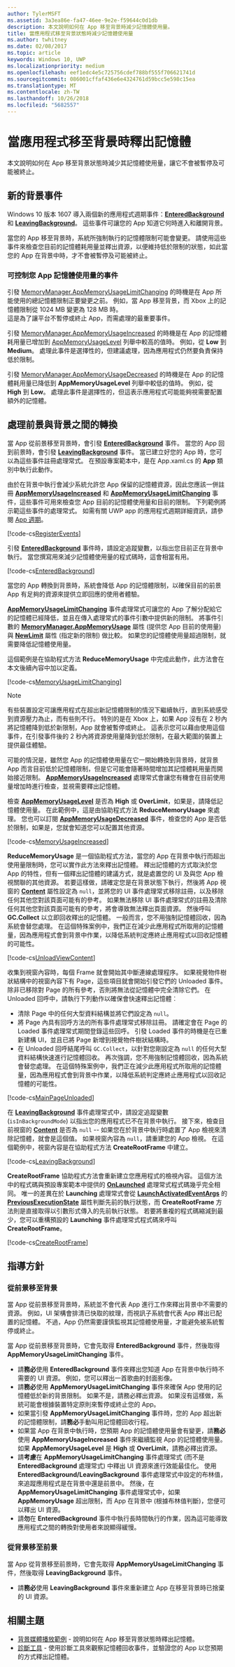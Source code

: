 ```yaml
---
author: TylerMSFT
ms.assetid: 3a3ea86e-fa47-46ee-9e2e-f59644c0d1db
description: 本文說明如何在 App 移至背景時減少記憶體使用量。
title: 當應用程式移至背景狀態時減少記憶體使用量
ms.author: twhitney
ms.date: 02/08/2017
ms.topic: article
keywords: Windows 10, UWP
ms.localizationpriority: medium
ms.openlocfilehash: eef1edc4e5c725756cdef788bf555f706621741d
ms.sourcegitcommit: 086001cffaf436e6e4324761d59bcc5e598c15ea
ms.translationtype: MT
ms.contentlocale: zh-TW
ms.lasthandoff: 10/26/2018
ms.locfileid: "5682557"
---
```

# <a name="free-memory-when-your-app-moves-to-the-background"></a>當應用程式移至背景時釋出記憶體

本文說明如何在 App 移至背景狀態時減少其記憶體使用量，讓它不會被暫停及可能被終止。

## <a name="new-background-events"></a>新的背景事件

Windows 10 版本 1607 導入兩個新的應用程式週期事件：[**EnteredBackground**](https://msdn.microsoft.com/library/windows/apps/Windows.ApplicationModel.Core.CoreApplication.EnteredBackground) 和 [**LeavingBackground**](https://msdn.microsoft.com/library/windows/apps/Windows.ApplicationModel.Core.CoreApplication.LeavingBackground)。 這些事件可讓您的 App 知道它何時進入和離開背景。

當您的 App 移至背景時，系統所強制執行的記憶體限制可能會變更。 請使用這些事件來檢查您目前的記憶體耗用量並釋出資源，以便維持低於限制的狀態，如此當您的 App 在背景中時，才不會被暫停及可能被終止。

### <a name="events-for-controlling-your-apps-memory-usage"></a>可控制您 App 記憶體使用量的事件

引發 [MemoryManager.AppMemoryUsageLimitChanging](https://msdn.microsoft.com/library/windows/apps/windows.system.memorymanager.appmemoryusagelimitchanging.aspx) 的時機是在 App 所能使用的總記憶體限制正要變更之前。 例如，當 App 移至背景，而 Xbox 上的記憶體限制從 1024 MB 變更為 128 MB 時。  
這是為了讓平台不暫停或終止 App，而需處理的最重要事件。

引發 [MemoryManager.AppMemoryUsageIncreased](https://msdn.microsoft.com/library/windows/apps/windows.system.memorymanager.appmemoryusageincreased.aspx) 的時機是在 App 的記憶體耗用量已增加到 [AppMemoryUsageLevel](https://msdn.microsoft.com/library/windows/apps/windows.system.appmemoryusagelevel.aspx) 列舉中較高的值時。 例如，從 **Low** 到 **Medium**。 處理此事件是選擇性的，但建議處理，因為應用程式仍然要負責保持低於限制。

引發 [MemoryManager.AppMemoryUsageDecreased](https://msdn.microsoft.com/library/windows/apps/windows.system.memorymanager.appmemoryusagedecreased.aspx) 的時機是在 App 的記憶體耗用量已降低到 **AppMemoryUsageLevel** 列舉中較低的值時。 例如，從 **High** 到 **Low**。 處理此事件是選擇性的，但這表示應用程式可能能夠視需要配置額外的記憶體。

## <a name="handle-the-transition-between-foreground-and-background"></a>處理前景與背景之間的轉換

當 App 從前景移至背景時，會引發 [**EnteredBackground**](https://msdn.microsoft.com/library/windows/apps/Windows.ApplicationModel.Core.CoreApplication.EnteredBackground) 事件。 當您的 App 回到前景時，會引發 [**LeavingBackground**](https://msdn.microsoft.com/library/windows/apps/Windows.ApplicationModel.Core.CoreApplication.LeavingBackground) 事件。 當已建立好您的 App 時，您可以為這些事件註冊處理常式。 在預設專案範本中，是在 App.xaml.cs 的 **App** 類別中執行此動作。

由於在背景中執行會減少系統允許您 App 保留的記憶體資源，因此您應該一併註冊 [**AppMemoryUsageIncreased**](https://msdn.microsoft.com/library/windows/apps/Windows.System.MemoryManager.AppMemoryUsageIncreased) 和 [**AppMemoryUsageLimitChanging**](https://msdn.microsoft.com/library/windows/apps/Windows.System.MemoryManager.AppMemoryUsageLimitChanging) 事件，這些事件可用來檢查您 App 目前的記憶體使用量和目前的限制。 下列範例將示範這些事件的處理常式。 如需有關 UWP app 的應用程式週期詳細資訊，請參閱 [App 週期](..//launch-resume/app-lifecycle.md)。

[!code-cs[RegisterEvents](./code/ReduceMemory/cs/App.xaml.cs#SnippetRegisterEvents)]

引發 [**EnteredBackground**](https://msdn.microsoft.com/library/windows/apps/Windows.ApplicationModel.Core.CoreApplication.EnteredBackground) 事件時，請設定追蹤變數，以指出您目前正在背景中執行。 當您撰寫用來減少記憶體使用量的程式碼時，這會相當有用。

[!code-cs[EnteredBackground](./code/ReduceMemory/cs/App.xaml.cs#SnippetEnteredBackground)]

當您的 App 轉換到背景時，系統會降低 App 的記憶體限制，以確保目前的前景 App 有足夠的資源來提供立即回應的使用者體驗。

[**AppMemoryUsageLimitChanging**](https://msdn.microsoft.com/library/windows/apps/Windows.System.MemoryManager.AppMemoryUsageLimitChanging) 事件處理常式可讓您的 App 了解分配給它的記憶體已經降低，並且在傳入處理常式的事件引數中提供新的限制。 將事件引數的 [**MemoryManager.AppMemoryUsage**](https://msdn.microsoft.com/library/windows/apps/Windows.System.MemoryManager.AppMemoryUsage) 屬性 (提供您 App 目前的使用量) 與 [**NewLimit**](https://msdn.microsoft.com/library/windows/apps/Windows.System.AppMemoryUsageLimitChangingEventArgs.NewLimit) 屬性 (指定新的限制) 做比較。 如果您的記憶體使用量超過限制，就需要降低記憶體使用量。

這個範例是在協助程式方法 **ReduceMemoryUsage** 中完成此動作，此方法會在本文後續內容中加以定義。

[!code-cs[MemoryUsageLimitChanging](./code/ReduceMemory/cs/App.xaml.cs#SnippetMemoryUsageLimitChanging)]

> [!NOTE]
> 有些裝置設定可讓應用程式在超出新記憶體限制的情況下繼續執行，直到系統感受到資源壓力為止，而有些則不行。 特別的是在 Xbox 上，如果 App 沒有在 2 秒內將記憶體降到低於新限制，App 就會被暫停或終止。 這表示您可以藉由使用這個事件，在引發事件後的 2 秒內將資源使用量降到低於限制，在最大範圍的裝置上提供最佳體驗。

可能的情況是，雖然您 App 的記憶體使用量在它一開始轉換到背景時，就背景 App 而言目前低於記憶體限制，但是它可能會隨著時間增加其記憶體耗用量而開始接近限制。 [**AppMemoryUsageIncreased**](https://msdn.microsoft.com/library/windows/apps/Windows.System.MemoryManager.AppMemoryUsageIncreased) 處理常式會讓您有機會在目前使用量增加時進行檢查，並視需要釋出記憶體。

檢查 [**AppMemoryUsageLevel**](https://msdn.microsoft.com/library/windows/apps/Windows.System.AppMemoryUsageLevel) 是否為 **High** 或 **OverLimit**，如果是，請降低記憶體使用量。 在此範例中，這是由協助程式方法 **ReduceMemoryUsage** 來處理。 您也可以訂閱 [**AppMemoryUsageDecreased**](https://msdn.microsoft.com/library/windows/apps/Windows.System.MemoryManager.AppMemoryUsageDecreased) 事件，檢查您的 App 是否低於限制，如果是，您就會知道您可以配置其他資源。

[!code-cs[MemoryUsageIncreased](./code/ReduceMemory/cs/App.xaml.cs#SnippetMemoryUsageIncreased)]

**ReduceMemoryUsage** 是一個協助程式方法，當您的 App 在背景中執行而超出使用量限制時，您可以實作此方法來釋出記憶體。 釋出記憶體的方式取決於您 App 的特性，但有一個釋出記憶體的建議方式，就是處置您的 UI 及與您 App 檢視關聯的其他資源。 若要這樣做，請確定您是在背景狀態下執行，然後將 App 視窗的 [**Content**](https://msdn.microsoft.com/library/windows/apps/Windows.UI.Xaml.Window.Content) 屬性設定為 `null`，並將您的 UI 事件處理常式移除註冊，以及移除任何其他您對該頁面可能有的參考。 如果無法移除 UI 事件處理常式的註冊及清除任何其他您對該頁面可能有的參考，將會導致無法釋出頁面資源。 然後呼叫 **GC.Collect** 以立即回收釋出的記憶體。 一般而言，您不用強制記憶體回收，因為系統會替您處理。 在這個特殊案例中，我們正在減少此應用程式所取用的記憶體量，因為應用程式會到背景中作業，以降低系統判定應終止應用程式以回收記憶體的可能性。

[!code-cs[UnloadViewContent](./code/ReduceMemory/cs/App.xaml.cs#SnippetUnloadViewContent)]

收集到視窗內容時，每個 Frame 就會開始其中斷連線處理程序。 如果視覺物件樹狀結構中的視窗內容下有 Page，這些項目就會開始引發它們的 Unloaded 事件。 除非已移除對 Page 的所有參考，否則將無法從記憶體中完全清除它們。 在 Unloaded 回呼中，請執行下列動作以確保會快速釋出記憶體︰
* 清除 Page 中的任何大型資料結構並將它們設定為 `null`。
* 將 Page 內具有回呼方法的所有事件處理常式移除註冊。 請確定會在 Page 的 Loaded 事件處理常式期間登錄這些回呼。 引發 Loaded 事件的時機是在已重新建構 UI，並且已將 Page 新增到視覺物件樹狀結構時。
* 在 Unloaded 回呼結尾呼叫 `GC.Collect`，以針對您剛設定為 `null` 的任何大型資料結構快速進行記憶體回收。 再次強調，您不用強制記憶體回收，因為系統會替您處理。 在這個特殊案例中，我們正在減少此應用程式所取用的記憶體量，因為應用程式會到背景中作業，以降低系統判定應終止應用程式以回收記憶體的可能性。

[!code-cs[MainPageUnloaded](./code/ReduceMemory/cs/App.xaml.cs#SnippetMainPageUnloaded)]

在 [**LeavingBackground**](https://msdn.microsoft.com/library/windows/apps/Windows.ApplicationModel.Core.CoreApplication.LeavingBackground) 事件處理常式中，請設定追蹤變數 (`isInBackgroundMode`) 以指出您的應用程式已不在背景中執行。 接下來，檢查目前視窗的 [**Content**](https://msdn.microsoft.com/library/windows/apps/Windows.UI.Xaml.Window.Content) 是否為 `null` -- 如果您在於背景中執行時處置了 App 檢視來清除記憶體，就會是這個值。 如果視窗內容為 `null`，請重建您的 App 檢視。 在這個範例中，視窗內容是在協助程式方法 **CreateRootFrame** 中建立。

[!code-cs[LeavingBackground](./code/ReduceMemory/cs/App.xaml.cs#SnippetLeavingBackground)]

**CreateRootFrame** 協助程式方法會重新建立您應用程式的檢視內容。 這個方法中的程式碼與預設專案範本中提供的 [**OnLaunched**](https://msdn.microsoft.com/library/windows/apps/br242335) 處理常式程式碼幾乎完全相同。 唯一的差異在於 **Launching** 處理常式會從 [**LaunchActivatedEventArgs**](https://msdn.microsoft.com/library/windows/apps/Windows.ApplicationModel.Activation.LaunchActivatedEventArgs) 的 [**PreviousExecutionState**](https://msdn.microsoft.com/library/windows/apps/Windows.ApplicationModel.Activation.LaunchActivatedEventArgs.PreviousExecutionState) 屬性判斷先前的執行狀態，而 **CreateRootFrame** 方法則是直接取得以引數形式傳入的先前執行狀態。 若要將重複的程式碼縮減到最少，您可以重構預設的 **Launching** 事件處理常式程式碼來呼叫 **CreateRootFrame**。

[!code-cs[CreateRootFrame](./code/ReduceMemory/cs/App.xaml.cs#SnippetCreateRootFrame)]

## <a name="guidelines"></a>指導方針

### <a name="moving-from-the-foreground-to-the-background"></a>從前景移至背景

當 App 從前景移至背景時，系統並不會代表 App 進行工作來釋出背景中不需要的資源。 例如，UI 架構會排清已快取的紋理，而視訊子系統會代表 App 釋出已配置的記憶體。 不過，App 仍然需要謹慎監視其記憶體使用量，才能避免被系統暫停或終止。

當 App 從前景移至背景時，它會先取得 **EnteredBackground** 事件，然後取得 **AppMemoryUsageLimitChanging** 事件。

- 請**務必**使用 **EnteredBackground** 事件來釋出您知道 App 在背景中執行時不需要的 UI 資源。 例如，您可以釋出一首歌曲的封面影像。
- 請**務必**使用 **AppMemoryUsageLimitChanging** 事件來確保 App 使用的記憶體低於新的背景限制。 如果不是，請務必釋出資源。 如果沒有這樣做，系統可能會根據裝置特定原則來暫停或終止您的 App。
- 如果當引發 **AppMemoryUsageLimitChanging** 事件時，您的 App 超出新的記憶體限制，請**務必**手動叫用記憶體回收行程。
- 如果當 App 在背景中執行時，您預期 App 的記憶體使用量會有變更，請**務必**使用 **AppMemoryUsageIncreased** 事件來繼續監視 App 的記憶體使用量。 如果 **AppMemoryUsageLevel** 是 **High** 或 **OverLimit**，請務必釋出資源。
- 請**考慮**在 **AppMemoryUsageLimitChanging** 事件處理常式 (而不是 **EnteredBackground** 處理常式) 中釋出 UI 資源來進行效能最佳化。 使用 **EnteredBackground/LeavingBackground** 事件處理常式中設定的布林值，來追蹤應用程式是在背景中還是前景中。 然後，在 **AppMemoryUsageLimitChanging** 事件處理常式中，如果 **AppMemoryUsage** 超出限制，而 App 在背景中 (根據布林值判斷)，您便可以釋出 UI 資源。
- 請**勿**在 **EnteredBackground** 事件中執行長時間執行的作業，因為這可能導致應用程式之間的轉換對使用者來說顯得緩慢。

### <a name="moving-from-the-background-to-the-foreground"></a>從背景移至前景

當 App 從背景移至前景時，它會先取得 **AppMemoryUsageLimitChanging** 事件，然後取得 **LeavingBackground** 事件。

- 請**務必**使用 **LeavingBackground** 事件來重新建立 App 在移至背景時已捨棄的 UI 資源。

## <a name="related-topics"></a>相關主題

* [背景媒體播放範例](http://go.microsoft.com/fwlink/p/?LinkId=800141) - 說明如何在 App 移至背景狀態時釋出記憶體。
* [診斷工具](https://blogs.msdn.microsoft.com/visualstudioalm/2015/01/16/diagnostic-tools-debugger-window-in-visual-studio-2015/) - 使用診斷工具來觀察記憶體回收事件，並驗證您的 App 以您預期的方式釋出記憶體。
